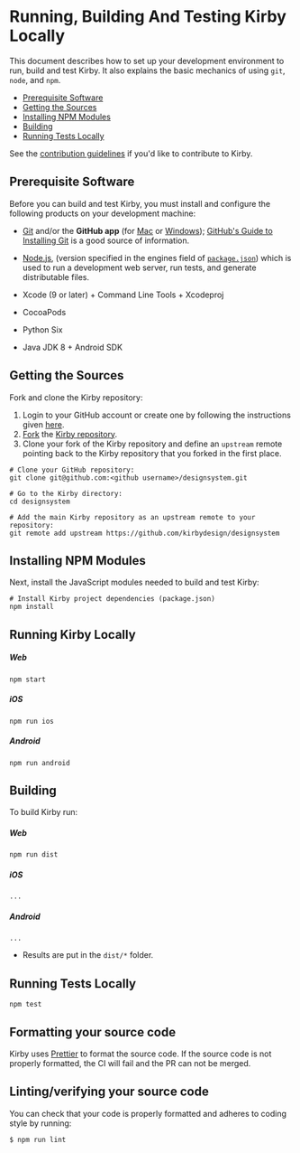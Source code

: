 # Running, Building And Testing Kirby Locally

This document describes how to set up your development environment to run, build and test Kirby.
It also explains the basic mechanics of using `git`, `node`, and `npm`.

* [Prerequisite Software](#prerequisite-software)
* [Getting the Sources](#getting-the-sources)
* [Installing NPM Modules](#installing-npm-modules)
* [Building](#building)
* [Running Tests Locally](#running-tests-locally)

See the [contribution guidelines](https://github.com/kirbydesign/designsystem/blob/master/CONTRIBUTING.md)
if you'd like to contribute to Kirby.

## Prerequisite Software

Before you can build and test Kirby, you must install and configure the
following products on your development machine:

* [Git](http://git-scm.com) and/or the **GitHub app** (for [Mac](http://mac.github.com) or
  [Windows](http://windows.github.com)); [GitHub's Guide to Installing
  Git](https://help.github.com/articles/set-up-git) is a good source of information.

* [Node.js](http://nodejs.org), (version specified in the engines field of [`package.json`](../package.json)) which is used to run a development web server,
  run tests, and generate distributable files.

* Xcode (9 or later) + Command Line Tools + Xcodeproj

* CocoaPods

* Python Six

* Java JDK 8 + Android SDK

## Getting the Sources

Fork and clone the Kirby repository:

1. Login to your GitHub account or create one by following the instructions given
   [here](https://github.com/signup/free).
2. [Fork](http://help.github.com/forking) the [Kirby
   repository](https://github.com/kirbydesign/designsystem).
3. Clone your fork of the Kirby repository and define an `upstream` remote pointing back to
   the Kirby repository that you forked in the first place.

```shell
# Clone your GitHub repository:
git clone git@github.com:<github username>/designsystem.git

# Go to the Kirby directory:
cd designsystem

# Add the main Kirby repository as an upstream remote to your repository:
git remote add upstream https://github.com/kirbydesign/designsystem
```
## Installing NPM Modules

Next, install the JavaScript modules needed to build and test Kirby:

```shell
# Install Kirby project dependencies (package.json)
npm install
```

## Running Kirby Locally
##### Web
```shell
npm start
```
##### iOS
```shell
npm run ios
```
##### Android
```shell
npm run android
```

## Building

To build Kirby run:

##### Web
```shell
npm run dist
```
##### iOS
```shell
...
```
##### Android
```shell
...
```

* Results are put in the `dist/*` folder.

## Running Tests Locally

```shell
npm test
```

## <a name="clang-format"></a> Formatting your source code

Kirby uses [Prettier](https://prettier.io/) to format the source code.
If the source code is not properly formatted, the CI will fail and the PR can not be merged.

## Linting/verifying your source code

You can check that your code is properly formatted and adheres to coding style by running:

``` shell
$ npm run lint
```
